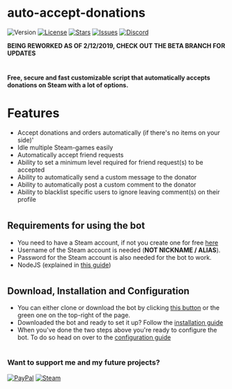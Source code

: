 # auto-accept-donations

![Version](https://img.shields.io/github/package-json/v/offish/auto-accept-donations.svg)
[![License](https://img.shields.io/github/license/offish/auto-accept-donations.svg)](https://github.com/offish/auto-accept-donations/blob/master/LICENSE)
[![Stars](https://img.shields.io/github/stars/offish/auto-accept-donations.svg)](https://github.com/offish/auto-accept-donations/stargazers)
[![Issues](https://img.shields.io/github/issues/offish/auto-accept-donations.svg)](https://github.com/offish/auto-accept-donations/issues)
[![Discord](https://img.shields.io/discord/467040686982692865.svg)](https://discord.gg/t8nHSvA)

**BEING REWORKED AS OF 2/12/2019, CHECK OUT THE BETA BRANCH FOR UPDATES**
#
**Free, secure and fast customizable script that automatically accepts donations on Steam with a lot of options.**

#
# Features
* Accept donations and orders automatically (if there's no items on your side)'
* Idle multiple Steam-games easily
* Automatically accept friend requests
* Ability to set a minimum level required for friend request(s) to be accepted
* Ability to automatically send a custom message to the donator
* Ability to automatically post a custom comment to the donator
* Ability to blacklist specific users to ignore leaving comment(s) on their profile

#
## Requirements for using the bot
* You need to have a Steam account, if not you create one for free [here](https://store.steampowered.com/join/)
* Username of the Steam account is needed (**NOT NICKNAME / ALIAS**).
* Password for the Steam account is also needed for the bot to work.
* NodeJS (explained in [this guide](https://github.com/confernn/auto-accept-donations/wiki/Installation))

#
## Download, Installation and Configuration
* You can either clone or download the bot by clicking [this button](https://github.com/confernn/auto-accept-donations/archive/master.zip) or the green one on the top-right of the page.
* Downloaded the bot and ready to set it up? Follow the [installation guide](https://github.com/confernn/auto-accept-donations/wiki/Installation)
* When you've done the two steps above you're ready to configure the bot. To do so head on over to the [configuration guide](https://github.com/confernn/auto-accept-donations/wiki/Configuration)

#
### Want to support me and my future projects?
[![PayPal](https://img.shields.io/badge/Donate-PayPal-blue.svg)](http://paypal.me/confern)
[![Steam](https://img.shields.io/badge/Donate-Steam-green.svg)](https://steamcommunity.com/tradeoffer/new/?partner=293059984&token=0-l_idZR)
